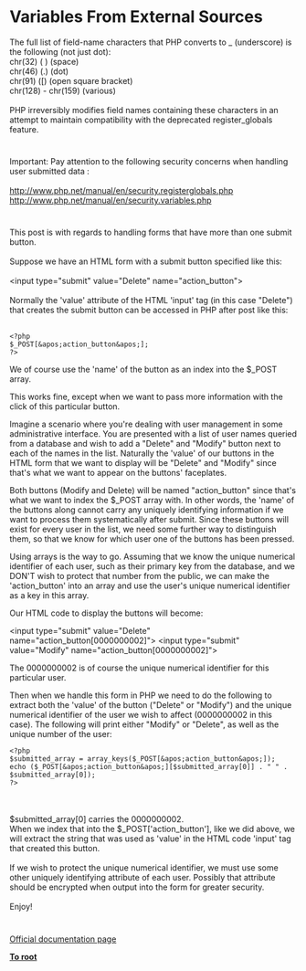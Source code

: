 # Variables From External Sources



The full list of field-name characters that PHP converts to _ (underscore) is the following (not just dot):<br>chr(32) ( ) (space)<br>chr(46) (.) (dot)<br>chr(91) ([) (open square bracket)<br>chr(128) - chr(159) (various)<br><br>PHP irreversibly modifies field names containing these characters in an attempt to maintain compatibility with the deprecated register_globals feature.  

#

Important:  Pay attention to the following security concerns when handling user submitted  data :<br><br>http://www.php.net/manual/en/security.registerglobals.php<br>http://www.php.net/manual/en/security.variables.php  

#

This post is with regards to handling forms that have more than one submit button.<br><br>Suppose we have an HTML form with a submit button specified like this:<br><br>&lt;input type="submit" value="Delete" name="action_button"&gt;<br><br>Normally the &apos;value&apos; attribute of the HTML &apos;input&apos; tag (in this case "Delete") that creates the submit button can be accessed in PHP after post like this:<br><br>

```
<?php
$_POST[&apos;action_button&apos;];
?>
```


We of course use the &apos;name&apos; of the button as an index into the $_POST array.

This works fine, except when we want to pass more information with the click of this particular button.

Imagine a scenario where you&apos;re dealing with user management in some administrative interface.  You are presented with a list of user names queried from a database and wish to add a "Delete" and "Modify" button next to each of the names in the list.  Naturally the &apos;value&apos; of our buttons in the HTML form that we want to display will be "Delete" and "Modify" since that&apos;s what we want to appear on the buttons&apos; faceplates.

Both buttons (Modify and Delete) will be named "action_button" since that&apos;s what we want to index the $_POST array with.  In other words, the &apos;name&apos; of the buttons along cannot carry any uniquely identifying information if we want to process them systematically after submit. Since these buttons will exist for every user in the list, we need some further way to distinguish them, so that we know for which user one of the buttons has been pressed.

Using arrays is the way to go.  Assuming that we know the unique numerical identifier of each user, such as their primary key from the database, and we DON&apos;T wish to protect that number from the public, we can make the &apos;action_button&apos; into an array and use the user&apos;s unique numerical identifier as a key in this array.

Our HTML code to display the buttons will become:

&lt;input type="submit" value="Delete" name="action_button[0000000002]"&gt;
&lt;input type="submit" value="Modify" name="action_button[0000000002]"&gt;

The 0000000002 is of course the unique numerical identifier for this particular user.

Then when we handle this form in PHP we need to do the following to extract both the &apos;value&apos; of the button ("Delete" or "Modify") and the unique numerical identifier of the user we wish to affect (0000000002 in this case). The following will print either "Modify" or "Delete", as well as the unique number of the user:



```
<?php
$submitted_array = array_keys($_POST[&apos;action_button&apos;]);
echo ($_POST[&apos;action_button&apos;][$submitted_array[0]] . " " . $submitted_array[0]);
?>
```
<br><br>$submitted_array[0] carries the 0000000002.<br>When we index that into the $_POST[&apos;action_button&apos;], like we did above, we will extract the string that was used as &apos;value&apos; in the HTML code &apos;input&apos; tag that created this button.<br><br>If we wish to protect the unique numerical identifier, we must use some other uniquely identifying attribute of each user. Possibly that attribute should be encrypted when output into the form for greater security.<br><br>Enjoy!  

#

[Official documentation page](https://www.php.net/manual/en/language.variables.external.php)

**[To root](/README.md)**